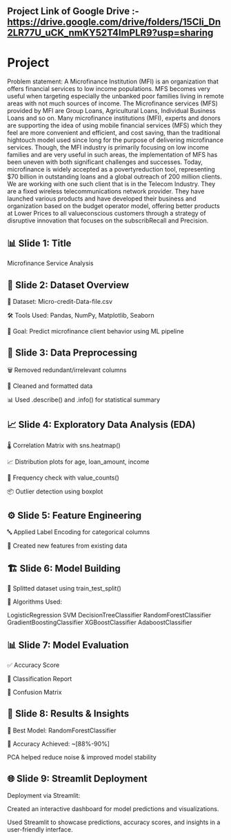 ## Project Link of Google Drive  :- https://drive.google.com/drive/folders/15CIi_Dn2LR77U_uCK_nmKY52T4ImPLR9?usp=sharing





# Project
Problem statement: A Microfinance Institution (MFI) is an organization that offers financial services to low income populations. MFS becomes very useful when targeting especially the unbanked poor families living in remote areas with not much sources of income. The Microfinance services (MFS) provided by MFI are Group Loans, Agricultural Loans, Individual Business Loans and so on. Many microfinance institutions (MFI), experts and donors are supporting the idea of using mobile financial services (MFS) which they feel are more convenient and efficient, and cost saving, than the traditional hightouch model used since long for the purpose of delivering microfinance services. Though, the MFI industry is primarily focusing on low income families and are very useful in such areas, the implementation of MFS has been uneven with both significant challenges and successes. Today, microfinance is widely accepted as a povertyreduction tool, representing $70 billion in outstanding loans and a global outreach of 200 million clients. We are working with one such client that is in the Telecom Industry. They are a fixed wireless telecommunications network provider. They have launched various products and have developed their business and organization based on the budget operator model, offering better products at Lower Prices to all valueconscious customers through a strategy of disruptive innovation that focuses on the subscribRecall and Precision.







## 📊 Slide 1: Title

Microfinance Service Analysis

## 📁 Slide 2: Dataset Overview
 📄 Dataset: Micro-credit-Data-file.csv

 🛠 Tools Used:  Pandas, NumPy, Matplotlib, Seaborn

 🎯 Goal: Predict microfinance client behavior using ML pipeline


## 🧹 Slide 3: Data Preprocessing

 🗑 Removed redundant/irrelevant columns

🧼 Cleaned and formatted data

📊 Used .describe() and .info() for statistical summary

## 📈 Slide 4: Exploratory Data Analysis (EDA)
🌡 Correlation Matrix with sns.heatmap()

📈 Distribution plots for age, loan_amount, income

🔢 Frequency check with value_counts()

📦 Outlier detection using boxplot

## ⚙️ Slide 5: Feature Engineering

🔤 Applied Label Encoding for categorical columns

🧮 Created new features from existing data


## 🏗 Slide 6: Model Building
🧪 Splitted dataset using train_test_split()

🤖 Algorithms Used:

 LogisticRegression
 SVM
 DecisionTreeClassifier
 RandomForestClassifier
 GradientBoostingClassifier
 XGBoostClassifier
 AdaboostClassifier

## 📊 Slide 7: Model Evaluation
✅ Accuracy Score

🧾 Classification Report

🔁 Confusion Matrix

## 🏁 Slide 8: Results & Insights

🥇 Best Model: RandomForestClassifier

📌 Accuracy Achieved: ~[88%-90%]

 PCA helped reduce noise & improved model stability

 ## 🌐 Slide 9: Streamlit Deployment
Deployment via Streamlit:

Created an interactive dashboard for model predictions and visualizations.

Used Streamlit to showcase predictions, accuracy scores, and insights in a user-friendly interface.


